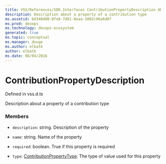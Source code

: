 ```yaml
---
title: VSS/References/SDK.Interfaces ContributionPropertyDescription API | Extensions for Visual Studio Team Services
description: Description about a property of a contribution type
ms.assetid: bd340d00-0fe8-7461-8eaa-1092c96a6d07
ms.prod: devops
ms.technology: devops-ecosystem
generated: true
ms.topic: conceptual
ms.manager: douge
ms.author: elbatk
author: elbatk
ms.date: 08/04/2016
---
```


# ContributionPropertyDescription

Defined in vss.d.ts


Description about a property of a contribution type 

### Members

* `description`: string. Description of the property

* `name`: string. Name of the property

* `required`: boolean. True if this property is required

* `type`: [ContributionPropertyType](../../../VSS/References/SDK_Interfaces/ContributionPropertyType.md). The type of value used for this property

